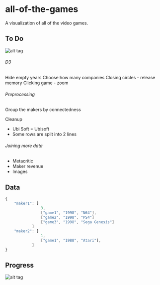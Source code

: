 # all-of-the-games
A visualization of all of the video games.

## To Do
![alt tag](docs/plan.jpg)

###### D3
Hide empty years
Choose how many companies
Closing circles - release memory
Clicking game - zoom

###### Preprocessing
Group the makers by connectedness

Cleanup
* Ubi Soft = Ubisoft
* Some rows are split into 2 lines

###### Joining more data
* Metacritic
* Maker revenue
* Images

## Data
```javascript
{
	"maker1": [
				3,
				["game1", "1998", "N64"],
				["game2", "1998", "PS4"]
				["game3", "1998", "Sega Genesis"]
			]
	"maker2": [
				1,
				["game1", "1988", "Atari"],
			]
}
```

## Progress
![alt tag](docs/bubblechart.png)
